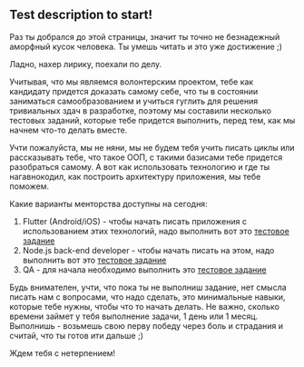 ## Test description to start!

Раз ты добрался до этой страницы, значит ты точно не безнадежный аморфный кусок человека. Ты умешь читать и это уже достижение ;)

Ладно, нахер лирику, поехали по делу.

Учитывая, что мы являемся волонтерским проектом, тебе как кандидату придется доказать самому себе, что ты в состоянии заниматься самообразованием и учиться гуглить для решения тривиальных здач в разработке, поэтому мы составили несколько тестовых заданий, которые тебе придется выполнить, перед тем, как мы начнем что-то делать вместе.

Учти пожалуйста, мы не няни, мы не будем тебя учить писать циклы или рассказывать тебе, что такое ООП, с такими базисами тебе придется разобраться самому. А вот как использовать технологию и где ты нагавнокодил, как построить архитектуру приложения, мы тебе поможем.

Какие варианты менторства доступны на сегодня:

1. Flutter (Android/iOS) - чтобы начать писать приложения с использованием этих технологий, надо выполнить вот это [тестовое задание](test_flutter.md)
2. Node.js back-end developer - чтобы начать писать на этом, надо выполнить вот это [тестовое задание](test_backend.md)
3. QA - для начала необходимо выполнить это [тестовое задание](test_qa.md)

Будь внимателен, учти, что пока ты не выполниш задание, нет смысла писать нам с вопросами, что надо сделать, это минимальные навыки, которые тебе нужны, чтобы что то начать делать. Не важно, сколько времени займет у тебя выполнение задачи, 1 день или 1 месяц. Выполнишь - возьмешь свою перву победу через боль и страдания и считай, что ты готов ити дальше ;)

Ждем тебя с нетерпением!
